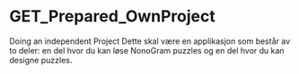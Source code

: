 # GET_Prepared_OwnProject
 Doing an independent Project 
Dette skal være en applikasjon som består av to deler: en del hvor du kan løse NonoGram puzzles og en del hvor du kan designe puzzles.